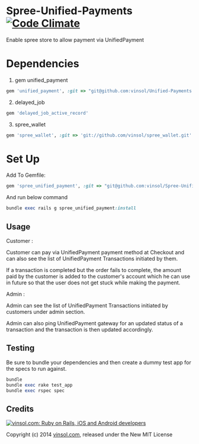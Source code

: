 Spree-Unified-Payments [![Code Climate](https://codeclimate.com/github/vinsol/Spree-Unified-Payments.png)](https://codeclimate.com/github/vinsol/Spree-Unified-Payments)
================
Enable spree store to allow payment via UnifiedPayment

Dependencies
================

1) gem unified_payment
```ruby
gem 'unified_payment', :git => "git@github.com:vinsol/Unified-Payments.git"
```
2) delayed_job
```ruby
gem 'delayed_job_active_record'
```
3) spree_wallet
```ruby
gem 'spree_wallet', :git => 'git://github.com/vinsol/spree_wallet.git'
```

Set Up
================

Add To Gemfile:
```ruby
gem 'spree_unified_payment', :git => "git@github.com:vinsol/Spree-Unified-Payments.git"
```

And run below command
```ruby
bundle exec rails g spree_unified_payment:install
```
Usage
---------
Customer :

Customer can pay via UnifiedPayment payment method at Checkout and can also see the list of UnifiedPayment Transactions initiated by them. 

If a transaction is completed but the order fails to complete, the amount paid by the customer is added to the customer's account which he can use in future so that the user does not get stuck while making the payment.

Admin :

Admin can see the list of UnifiedPayment Transactions initiated by customers under admin section.

Admin can also ping UnifiedPayment gateway for an updated status of a transaction and the transaction is then updated accordingly.

Testing
---------
Be sure to bundle your dependencies and then create a dummy test app for the specs to run against.
```ruby
bundle
bundle exec rake test_app
bundle exec rspec spec
```

Credits
-------

[![vinsol.com: Ruby on Rails, iOS and Android developers](http://vinsol.com/vin_logo.png "Ruby on Rails, iOS and Android developers")](http://vinsol.com)

Copyright (c) 2014 [vinsol.com](http://vinsol.com "Ruby on Rails, iOS and Android developers"), released under the New MIT License

